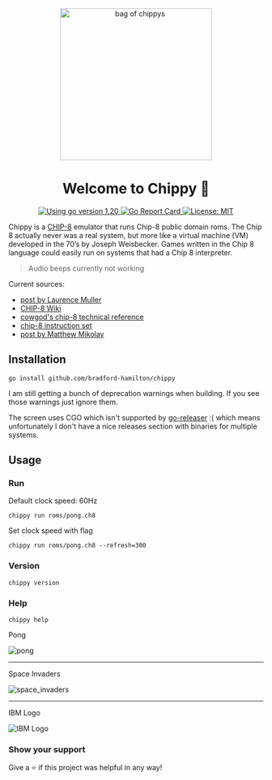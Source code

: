 <div align="center">
  <img
    alt="bag of chippys"
    src="./assets/chippy.jpg"
    height="300px"
  />
</div>
<h1 align="center">Welcome to Chippy 👋</h1>
<p align="center">
  <a href="https://golang.org/dl" target="_blank">
    <img alt="Using go version 1.20" src="https://img.shields.io/badge/go-1.20-9cf.svg" />
  </a>
  <a href="https://goreportcard.com/report/github.com/bradford-hamilton/chippy" target="_blank">
    <img alt="Go Report Card" src="https://goreportcard.com/badge/github.com/bradford-hamilton/chippy" />
  </a>
  <a href="#" target="_blank">
    <img alt="License: MIT" src="https://img.shields.io/badge/License-MIT-yellow.svg" />
  </a>
</p>

Chippy is a [CHIP-8](https://en.wikipedia.org/wiki/CHIP-8) emulator that runs Chip-8 public domain roms. The Chip 8 actually never was a real system, but more like a virtual machine (VM) developed in the 70’s by Joseph Weisbecker. Games written in the Chip 8 language could easily run on systems that had a Chip 8 interpreter.

> Audio beeps currently not working

Current sources:
- [post by Laurence Muller](http://www.multigesture.net/articles/how-to-write-an-emulator-chip-8-interpreter)
- [CHIP-8 Wiki](https://en.wikipedia.org/wiki/CHIP-8)
- [cowgod's chip-8 technical reference](http://devernay.free.fr/hacks/chip8/C8TECH10.HTM)
- [chip-8 instruction set](http://www.multigesture.net/wp-content/uploads/mirror/goldroad/chip8_instruction_set.shtml)
- [post by Matthew Mikolay](http://mattmik.com/files/chip8/mastering/chip8.html)

## Installation
```
go install github.com/bradford-hamilton/chippy
```
I am still getting a bunch of deprecation warnings when building. If you see those warnings just ignore them.

The screen uses CGO which isn't supported by [go-releaser](https://github.com/goreleaser/goreleaser) :( which means unfortunately I don't have a nice releases section with binaries for multiple systems.

## Usage
### Run
Default clock speed: 60Hz
```
chippy run roms/pong.ch8
```

Set clock speed with flag
```
chippy run roms/pong.ch8 --refresh=300
```

### Version
```
chippy version
```

### Help
```
chippy help
```

Pong

![pong](assets/pong.png)

---

Space Invaders

![space_invaders](assets/space_invaders.png)

---

IBM Logo

![IBM Logo](assets/ibm_logo.png)


### Show your support

Give a ⭐ if this project was helpful in any way!
